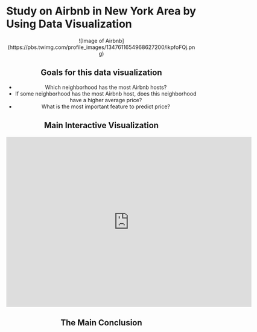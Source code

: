 # Study on Airbnb in New York Area by Using Data Visualization

<center>![Image of Airbnb](https://pbs.twimg.com/profile_images/1347611654968627200/ikpfoFQj.png)<center>

## Goals for this data visualization
* Which neighborhood has the most Airbnb hosts?
* If some neighborhood has the most Airbnb host, does this neighborhood have a higher average price?
* What is the most important feature to predict price?



## Main Interactive Visualization

<iframe seamless frameborder="0" src="https://public.tableau.com/app/profile/chenshengwen/viz/Book1_16227770760480/Sheet1" width = '650' height = '450' scrolling='yes' ></iframe>

## The Main Conclusion


